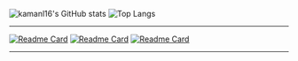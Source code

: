 <!---
- 👋 Hi, I’m @A00476407
- 👀 I’m interested in ...
- 🌱 I’m currently learning ...
- 💞️ I’m looking to collaborate on ...
- 📫 How to reach me ...
- 😄 Pronouns: ...
- ⚡ Fun fact: ...
--->

![kamanl16's GitHub stats](https://github-readme-stats.vercel.app/api?username=kamanl16&show_icons=true&theme=shadow_blue)
![Top Langs](https://github-readme-stats.vercel.app/api/top-langs/?username=kamanl16&layout=compact&langs_count=8&card_width=800&theme=shadow_blue)

<hr>

[![Readme Card](https://github-readme-stats.vercel.app/api/pin/?username=kamanl16&repo=mcda5550_a00476407_myhotelapp&theme=shadow_blue)](https://github.com/kamanl16/MCDA5550_A00476407_MyHotelApp)
[![Readme Card](https://github-readme-stats.vercel.app/api/pin/?username=kamanl16&repo=react_pwa_assignment&theme=shadow_blue)](https://github.com/kamanl16/react_pwa_assignment)
[![Readme Card](https://github-readme-stats.vercel.app/api/pin/?username=kamanl16&repo=React_Native_assignment&theme=shadow_blue)](https://github.com/kamanl16/react_native_assignment)

<hr>

<!---
kamanl16/kamanl16 is a ✨ special ✨ repository because its `README.md` (this file) appears on your GitHub profile.
You can click the Preview link to take a look at your changes.
--->
